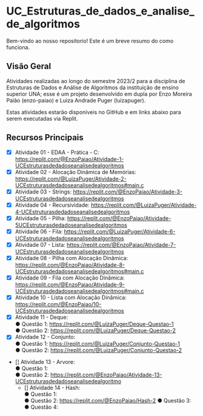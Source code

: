 # UC_Estruturas_de_dados_e_analise_de_algoritmos

Bem-vindo ao nosso repositorio! Este é um breve resumo do como funciona.

## Visão Geral

Atividades realizadas ao longo do semestre 2023/2 para a disciplina de Estruturas de Dados e Análise de Algoritmos da instituição de ensino superior UNA; esse é um projeto desenvolvido em dupla por Enzo Moreira Paião (enzo-paiao) e Luiza Andrade Puger (luizapuger). 

Estas atividades estarão disponíveis no GitHub e em links abaixo para serem executadas via Replit.

## Recursos Principais

- [x] Atividade 01 - EDAA - Prática - C: https://replit.com/@EnzoPaiao/Atividade-1-UCEstruturasdedadoseanalisedealgoritmos
- [x] Atividade 02 - Alocação Dinâmica de Memórias: https://replit.com/@LuizaPuger/Atividade-2-UCEstruturasdedadoseanalisedealgoritmos#main.c
- [x] Atividade 03 - Strings: https://replit.com/@EnzoPaiao/Atividade-3-UCEstruturasdedadoseanalisedealgoritmos
- [x] Atividade 04 - Recursividade: https://replit.com/@LuizaPuger/Atividade-4-UCEstruturasdedadoseanalisedealgoritmos
- [x] Atividade 05 - Pilha: https://replit.com/@EnzoPaiao/Atividade-5UCEstruturasdedadoseanalisedealgoritmos
- [x] Atividade 06 - Fila: https://replit.com/@LuizaPuger/Atividade-6-UCEstruturasdedadoseanalisedealgoritmos
- [x] Atividade 07 - Lista: https://replit.com/@EnzoPaiao/Atividade-7-UCEstruturasdedadoseanalisedealgoritmos
- [x] Atividade 08 - Pilha com Alocação Dinâmica: https://replit.com/@EnzoPaiao/Atividade-8-UCEstruturasdedadoseanalisedealgoritmos#main.c
- [x] Atividade 09 - Fila com Alocação Dinâmica: https://replit.com/@EnzoPaiao/Atividade-9-UCEstruturasdedadoseanalisedealgoritmos#main.c
- [x] Atividade 10 - Lista com Alocação Dinâmica: https://replit.com/@EnzoPaiao/10-UCEstruturasdedadoseanalisedealgoritmos
- [x] Atividade 11 - Deque:  
      ● Questão 1: https://replit.com/@LuizaPuger/Deque-Questao-1  
      ● Questão 2: https://replit.com/@LuizaPuger/Deque-Questao-2
- [x] Atividade 12 - Conjunto:  
      ● Questão 1: https://replit.com/@LuizaPuger/Conjunto-Questao-1  
      ● Questão 2: https://replit.com/@LuizaPuger/Conjunto-Questao-2
- [] Atividade 13 - Arvore:  
      ● Questão 1:   
      ● Questão 2: https://replit.com/@EnzoPaiao/Atividade-13-UCEstruturasdedadoseanalisedealgoritmo
  - [] Atividade 14 - Hash:  
      ● Questão 1:   
      ● Questão 2: https://replit.com/@EnzoPaiao/Hash-2
      ● Questão 3:   
      ● Questão 4:
